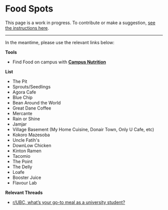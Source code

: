 # Food Spots

This page is a work in progress. To contribute or make a suggestion, [see the instructions here](../index.md#contributing).

---

In the meantime, please use the relevant links below:

**Tools**

* Find Food on campus with **[Campus Nutrition](https://campusnutrition.ca)**


**List**

* The Pit
* Sprouts/Seedlings
* Agora Cafe
* Blue Chip
* Bean Around the World
* Great Dane Coffee
* Mercante
* Rain or Shine
* Jamjar
* Village Basement (My Home Cuisine, Donair Town, Only U Cafe, etc)
* Kokoro Mazesoba
* Uncle Fatih's
* DownLow Chicken
* Kinton Ramen
* Tacomio
* The Point
* The Delly
* Loafe
* Booster Juice
* Flavour Lab

**Relevant Threads**

- [r/UBC, what’s your go-to meal as a university student?](https://old.reddit.com/r/UBC/comments/ml0p8z/rubc_whats_your_goto_meal_as_a_university_student/)
